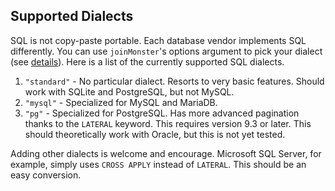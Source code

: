 ## Supported Dialects

SQL is not copy-paste portable.
Each database vendor implements SQL differently.
You can use `joinMonster`'s options argument to pick your dialect (see [details](/API/#joinMonster)).
Here is a list of the currently supported SQL dialects.

1. `"standard"` - No particular dialect. Resorts to very basic features. Should work with SQLite and PostgreSQL, but not MySQL.
1. `"mysql"` - Specialized for MySQL and MariaDB.
1. `"pg"` - Specialized for PostgreSQL. Has more advanced pagination thanks to the `LATERAL` keyword. This requires version 9.3 or later. This should theoretically work with Oracle, but this is not yet tested.

Adding other dialects is welcome and encourage. Microsoft SQL Server, for example, simply uses `CROSS APPLY` instead of `LATERAL`. This should be an easy conversion.

